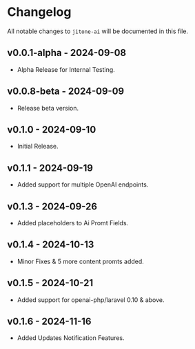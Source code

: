 # Changelog

All notable changes to `jitone-ai` will be documented in this file.

## v0.0.1-alpha - 2024-09-08

- Alpha Release for Internal Testing.

## v0.0.8-beta - 2024-09-09

- Release beta version.

## v0.1.0 - 2024-09-10

- Initial Release.

## v0.1.1 - 2024-09-19

- Added support for multiple OpenAI endpoints.

## v0.1.3 - 2024-09-26

- Added placeholders to Ai Promt Fields.

## v0.1.4 - 2024-10-13

- Minor Fixes & 5 more content promts added.

## v0.1.5 - 2024-10-21

- Added support for openai-php/laravel 0.10 & above.

## v0.1.6 - 2024-11-16

- Added Updates Notification Features.
